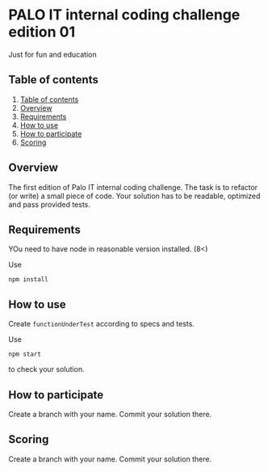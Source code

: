 # PALO IT internal coding challenge edition 01


Just for fun and education

## Table of contents <a name="table-of-contents"></a>
1. [Table of contents](#table-of-contents)
2. [Overview](#overview)
3. [Requirements](#requirements)
4. [How to use](#how-to-use)
5. [How to participate](#how-to-participate)
6. [Scoring](#scoring)




## Overview <a name="overview"></a>
The first edition of Palo IT internal coding challenge. The task is to refactor (or write) a small piece of code.
Your solution has to be readable, optimized and pass provided tests.



## Requirements <a name="requirements"></a>

YOu need to have node in reasonable version installed. (8<)

Use
```
npm install
```

## How to use <a name="how-to-use"></a>

Create ```functionUnderTest``` according to specs and tests.

Use
```
npm start
```

to check your solution. 

## How to participate <a name="how-to-participate"></a>

Create a branch with your name. Commit your solution there.


## Scoring <a name="scoring"></a>

Create a branch with your name. Commit your solution there.